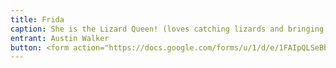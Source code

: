 ```yaml
---
title: Frida
caption: She is the Lizard Queen! (loves catching lizards and bringing them inside the house)
entrant: Austin Walker
button: <form action="https://docs.google.com/forms/u/1/d/e/1FAIpQLSeBblQMqbBMeuApn2iPdutPu_wvMXp7h9YlIcRDEgHzWuKEQw/formResponse" method="post"><div class="form-element"></div><span>Votes</span><input type="text" name="entry.1281403322" required placeholder="$"></br><span>Email</span><input type="text" name="entry.882766101" required><span>Email</span><input type="text" name="entry.882766101" required></br><button type="submit" name="button">Cast Votes</button></form>
---
```


